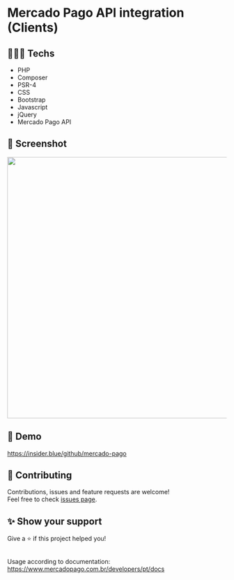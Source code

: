 # Mercado Pago API integration (Clients)

## 👨🏻‍💻 Techs

* PHP
* Composer
* PSR-4
* CSS
* Bootstrap
* Javascript
* jQuery
* Mercado Pago API

## 📸 Screenshot

<img src="https://user-images.githubusercontent.com/115879524/200085699-095c9505-5d94-4dd3-b1fa-a0b9a25a94ed.png" width="600" />

## 👀 Demo

https://insider.blue/github/mercado-pago

## 🤝 Contributing

Contributions, issues and feature requests are welcome!<br />Feel free to check [issues page](https://github.com/gsttvlima/mercado-pago/issues).

## ✨ Show your support

Give a ⭐️ if this project helped you!

##

Usage according to documentation: https://www.mercadopago.com.br/developers/pt/docs
